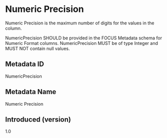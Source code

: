 # Numeric Precision

Numeric Precision is the maximum number of digits for the values in the column.

NumericPrecision SHOULD be provided in the FOCUS Metadata schema for Numeric Format columns. NumericPrecision MUST be of type Integer and MUST NOT contain null values.

## Metadata ID

NumericPrecision

## Metadata Name

Numeric Precision

## Introduced (version)

1.0

